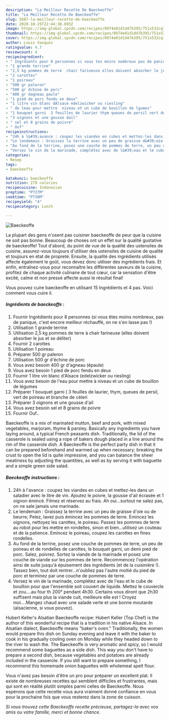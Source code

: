 ```yaml
---
description: "La Meilleur Recette De Baeckeoffe"
title: "La Meilleur Recette De Baeckeoffe"
slug: 5687-la-meilleur-recette-de-baeckeoffe
date: 2020-10-25T22:44:38.693Z
image: https://img-global.cpcdn.com/recipes/0974e01d1d47b395/751x532cq70/baeckeoffe-photo-principale-de-la-recette.jpg
thumbnail: https://img-global.cpcdn.com/recipes/0974e01d1d47b395/751x532cq70/baeckeoffe-photo-principale-de-la-recette.jpg
cover: https://img-global.cpcdn.com/recipes/0974e01d1d47b395/751x532cq70/baeckeoffe-photo-principale-de-la-recette.jpg
author: Louis Vasquez
ratingvalue: 4.7
reviewcount: 4
recipeingredient:
- " Ingrdients pour 8 personnes si vous tes moins nombreux pas de panique cest encore meilleur rchauff on ne sen lasse pas "
- "1 grande terrine"
- "2,5 kg pommes de terre  chair farineuse elles doivent absorber le jus et se dliter"
- "2 carottes"
- "1 poireau"
- "500 gr paleron"
- "500 gr dchine de porc"
- "400 gr dagneau paule"
- "1 pied de porc fendu en deux"
- "1 litre vin blanc dAlsace edelzwicker ou riesling"
- " de leau pour mettre  niveau et un cube de bouillon de lgumes"
- "1 bouquet garni  3 feuilles de laurier thym queues de persil vert de poireau et branche de cleri"
- "3 oignons et une gousse dail"
- " sel et 8 grains de poivre"
- " Ouf"
recipeinstructions:
- "24h à l&#39;avance : coupez les viandes en cubes et mettez-les dans un saladier avec le litre de vin. Ajoutez le poivre, la gousse d&#39;ail écrasée et 1 oignon émincé. Filmez et réservez au frais. Ah oui...surtout ne salez pas, on ne sale jamais une marinade."
- "Le lendemain : Graissez la terrine avec un peu de graisse d&#39;oie ou de beurre; Pelez, lavez puis émincez les pommes de terre. Emincez les oignons, nettoyez les carottes, le poireau. Passez les pommes de terre au robot pour les mettre en rondelles, sinon et bien...utilisez un couteau et de la patience. Emincez le poireau, coupez les carottes en fines rondelles."
- "Au fond de la terrine, posez une couche de pommes de terre, un peu de poireau et de rondelles de carottes, le bouquet garni, un demi pied de porc. Salez, poivrez. Sortez la viande de la marinade et posez une couche de viande sur les pommes de terre. Recommencez l&#39;opération ainsi de suite jusqu&#39;à épuisement des ingrédients (et de la cuisinière !). Tassez bien, tout doit rentrer...n&#39;oubliez pas l&#39;autre moitié du pied de porc et terminez par une couche de pommes de terre."
- "Versez le vin de la marinade, complétez avec de l&#39;eau et le cube de bouillon pour que l&#39;ensemble soit couvert de liquide. Mettez le couvercle et zou....au four th 200° pendant 4h30. Certains vous diront que 2h30 suffisent mais plus la viande cuit, meilleure elle est ! Croyez moi....Mangez chaud avec une salade verte et une bonne moutarde (alsacienne, si vous pouvez)."
categories:
- Resep
tags:
- baeckeoffe

katakunci: baeckeoffe 
nutrition: 279 calories
recipecuisine: Indonesian
preptime: "PT27M"
cooktime: "PT30M"
recipeyield: "4"
recipecategory: Lunch

---
```



![Baeckeoffe](https://img-global.cpcdn.com/recipes/0974e01d1d47b395/751x532cq70/baeckeoffe-photo-principale-de-la-recette.jpg)

La plupart des gens n'osent pas cuisiner baeckeoffe de peur que la cuisine ne soit pas bonne. Beaucoup de choses ont un effet sur la qualité gustative de baeckeoffe! Tout d'abord, du point de vue de la qualité des ustensiles de cuisine, assurez-vous toujours d'utiliser des ustensiles de cuisine de qualité et toujours en état de propreté. Ensuite, la qualité des ingrédients utilisés affecte également le goût, vous devez donc utiliser des ingrédients frais. Et enfin, entraînez-vous pour reconnaître les différentes saveurs de la cuisine, profitez de chaque activité culinaire de tout cœur, car la sensation d'être excité, calme et non pressé affecte aussi le résultat final!

<!--inarticleads1-->

Vous pouvez cuire baeckeoffe en utilisant 15 Ingrédients et 4 pas. Voici comment vous cuire il.

##### Ingrédients de baeckeoffe :

1. Fournir  Ingrédients pour 8 personnes (si vous êtes moins nombreux, pas de panique, c&#39;est encore meilleur réchauffé, on ne s&#39;en lasse pas !)
1. Utilisation 1 grande terrine
1. Utilisation 2,5 kg pommes de terre à chair farineuse (elles doivent absorber le jus et se déliter)
1. Fournir 2 carottes
1. Utilisation 1 poireau
1. Préparer 500 gr paleron
1. Utilisation 500 gr d&#39;échine de porc
1. Vous avez besoin 400 gr d&#39;agneau (épaule)
1. Vous avez besoin 1 pied de porc fendu en deux
1. Fournir 1 litre vin blanc d&#39;Alsace (edelzwicker ou riesling)
1. Vous avez besoin  de l&#39;eau pour mettre à niveau et un cube de bouillon de légumes
1. Préparer 1 bouquet garni ( 3 feuilles de laurier, thym, queues de persil, vert de poireau et branche de cèleri
1. Préparer 3 oignons et une gousse d&#39;ail
1. Vous avez besoin  sel et 8 grains de poivre
1. Fournir  Ouf..


Baeckeoffe is a mix of marinated mutton, beef and pork, with mixed vegetables, marjoram, thyme &amp; parsley. Basically any ingredients you have laying around, a typical French peasants dish. Traditionally, the lid of the casserole is sealed using a rope of bakers dough placed in a line around the rim of the casserole dish. A Baeckeoffe is the perfect party dish in that it can be prepared beforehand and warmed up when necessary; breaking the crust to open the lid is quite impressive, and you can balance the sheer meatiness by adjusting the quantities, as well as by serving it with baguette and a simple green side salad. 

<!--inarticleads2-->

##### Baeckeoffe instructions :

1. 24h à l&#39;avance : coupez les viandes en cubes et mettez-les dans un saladier avec le litre de vin. Ajoutez le poivre, la gousse d&#39;ail écrasée et 1 oignon émincé. Filmez et réservez au frais. Ah oui...surtout ne salez pas, on ne sale jamais une marinade.
1. Le lendemain : Graissez la terrine avec un peu de graisse d&#39;oie ou de beurre; Pelez, lavez puis émincez les pommes de terre. Emincez les oignons, nettoyez les carottes, le poireau. Passez les pommes de terre au robot pour les mettre en rondelles, sinon et bien...utilisez un couteau et de la patience. Emincez le poireau, coupez les carottes en fines rondelles.
1. Au fond de la terrine, posez une couche de pommes de terre, un peu de poireau et de rondelles de carottes, le bouquet garni, un demi pied de porc. Salez, poivrez. Sortez la viande de la marinade et posez une couche de viande sur les pommes de terre. Recommencez l&#39;opération ainsi de suite jusqu&#39;à épuisement des ingrédients (et de la cuisinière !). Tassez bien, tout doit rentrer...n&#39;oubliez pas l&#39;autre moitié du pied de porc et terminez par une couche de pommes de terre.
1. Versez le vin de la marinade, complétez avec de l&#39;eau et le cube de bouillon pour que l&#39;ensemble soit couvert de liquide. Mettez le couvercle et zou....au four th 200° pendant 4h30. Certains vous diront que 2h30 suffisent mais plus la viande cuit, meilleure elle est ! Croyez moi....Mangez chaud avec une salade verte et une bonne moutarde (alsacienne, si vous pouvez).


Hubert Keller&#39;s Alsatian Baeckeoffe recipe: Hubert Keller (Top Chef) is the author of this wonderful recipe that is a tradition in his native Alsace. In Alsatian dialect, Baeckeoffe means &#34;baker&#39;s oven.&#34; Traditionally, the women would prepare this dish on Sunday evening and leave it with the baker to cook in his gradually cooling oven on Monday while they headed down to the river to wash the. The Baeckeoffe is very aromatic and spicy, so I would recommend some baguettes as a side dish. This way you don&#39;t have to prepare a second dish, because vegetables and potatoes are already included in the casserole. If you still want to prepare something, I recommend this homemade onion baguettes with wholemeal spelt flour. 

<!--inarticleads1-->

<p>
Vous n'avez pas besoin d'être un pro pour préparer un excellent plat. Il existe de nombreuses recettes qui semblent difficiles et frustrantes, mais qui sont en réalité plutôt simples parmi celles de Baeckeoffe. Nous espérons que cette recette vous aura vraiment donné confiance en vous pour la prochaine fois que vous resterez dans la zone de cuisson.
</p>

<p>
<i>Si vous trouvez cette Baeckeoffe recette précieuse, partagez-la avec vos amis ou votre famille, merci et bonne chance.</i>
</p>
